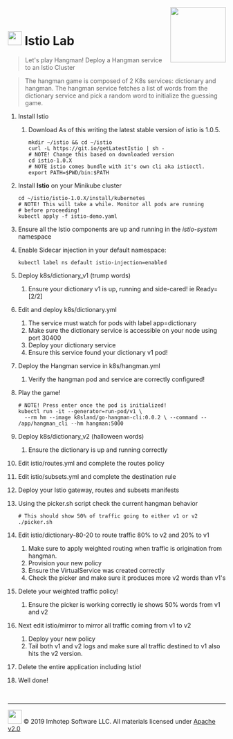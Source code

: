 <img src="../assets/k8sland.png" align="right" width="128" height="auto"/>

<br/>


# <img src="../assets/lab.png" width="32" height="auto"/> Istio Lab

> Let's play Hangman! Deploy a Hangman service to an Istio Cluster

> The hangman game is composed of 2 K8s services: dictionary and hangman. The hangman
> service fetches a list of words from the dictionary service and pick a random word to
> initialize the guessing game.


1. Install Istio

   1. Download
      As of this writing the latest stable version of istio is 1.0.5.

      ```shell
      mkdir ~/istio && cd ~/istio
      curl -L https://git.io/getLatestIstio | sh -
      # NOTE! Change this based on downloaded version
      cd istio-1.0.X
      # NOTE istio comes bundle with it's own cli aka istioctl.
      export PATH=$PWD/bin:$PATH
      ```

  1. Install **Istio** on your Minikube cluster

      ```shell
      cd ~/istio/istio-1.0.X/install/kubernetes
      # NOTE! This will take a while. Monitor all pods are running
      # before proceeding!
      kubectl apply -f istio-demo.yaml
      ```

1. Ensure all the Istio components are up and running in the *istio-system* namespace
1. Enable Sidecar injection in your default namespace:

    ```shell
    kubectl label ns default istio-injection=enabled
    ```

1. Deploy k8s/dictionary_v1 (trump words)
   1. Ensure your dictionary v1 is up, running and side-cared! ie Ready=[2/2]
1. Edit and deploy k8s/dictionary.yml
   1. The service must watch for pods with label app=dictionary
   2. Make sure the dictionary service is accessible on your node using port 30400
   3. Deploy your dictionary service
   4. Ensure this service found your dictionary v1 pod!
1. Deploy the Hangman service in k8s/hangman.yml
   1. Verify the hangman pod and service are correctly configured!
1. Play the game!

    ```shell
    # NOTE! Press enter once the pod is initialized!
    kubectl run -it --generator=run-pod/v1 \
      --rm hm --image k8sland/go-hangman-cli:0.0.2 \ --command -- /app/hangman_cli --hm hangman:5000
    ```

1. Deploy k8s/dictionary_v2 (halloween words)
   1. Ensure the dictionary is up and running correctly
1. Edit istio/routes.yml and complete the routes policy
1. Edit istio/subsets.yml and complete the destination rule
1. Deploy your Istio gateway, routes and subsets manifests
1. Using the picker.sh script check the current hangman behavior

    ```shell
    # This should show 50% of traffic going to either v1 or v2
    ./picker.sh
    ```

1. Edit istio/dictionary-80-20 to route traffic 80% to v2 and 20% to v1
    1. Make sure to apply weighted routing when traffic is origination from hangman.
    2. Provision your new policy
    3. Ensure the VirtualService was created correctly
    4. Check the picker and make sure it produces more v2 words than v1's
1. Delete your weighted traffic policy!
    1. Ensure the picker is working correctly ie shows 50% words from v1 and v2
1. Next edit istio/mirror to mirror all traffic coming from v1 to v2
    1. Deploy your new policy
    2. Tail both v1 and v2 logs and make sure all traffic destined to v1 also
        hits the v2 version.
1. Delete the entire application including Istio!
1. Well done!

<br/>

---
<img src="../assets/imhotep_logo.png" width="32" height="auto"/> © 2019 Imhotep Software LLC.
All materials licensed under [Apache v2.0](http://www.apache.org/licenses/LICENSE-2.0)
